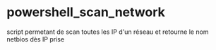 # powershell_scan_network
script permetant de scan toutes les IP d'un réseau et retourne le nom netbios dès IP prise
